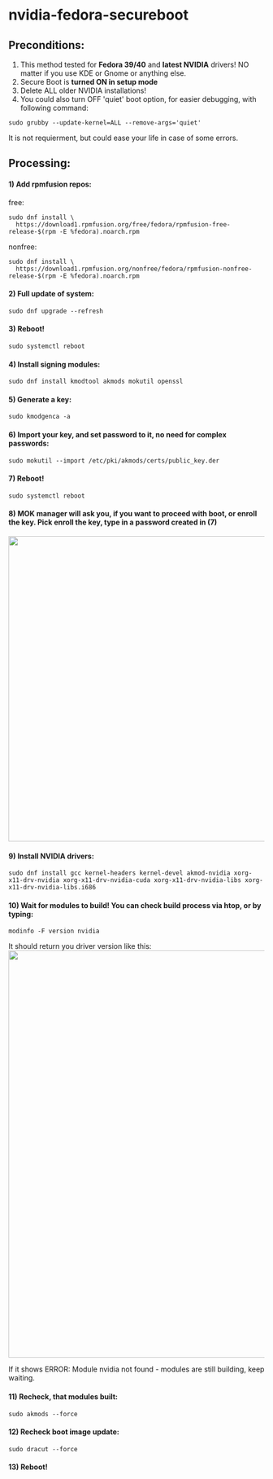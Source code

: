 # nvidia-fedora-secureboot

## Preconditions:
1) This method tested for **Fedora 39/40** and **latest NVIDIA** drivers! NO matter if you use KDE or Gnome or anything else.
2) Secure Boot is **turned ON in setup mode**
3) Delete ALL older NVIDIA installations! 
4) You could also turn OFF 'quiet' boot option, for easier debugging, with following command:
```
sudo grubby --update-kernel=ALL --remove-args='quiet'
```
It is not requierment, but could ease your life in case of some errors.

## Processing:

#### 1) Add rpmfusion repos:

free:
```
sudo dnf install \
  https://download1.rpmfusion.org/free/fedora/rpmfusion-free-release-$(rpm -E %fedora).noarch.rpm
```
nonfree:
```
sudo dnf install \
  https://download1.rpmfusion.org/nonfree/fedora/rpmfusion-nonfree-release-$(rpm -E %fedora).noarch.rpm
```

#### 2) Full update of system:
```
sudo dnf upgrade --refresh
```
#### 3) Reboot!
```
sudo systemctl reboot
```
#### 4) Install signing modules:
```
sudo dnf install kmodtool akmods mokutil openssl
```
#### 5) Generate a key:
```
sudo kmodgenca -a
```
#### 6) Import your key, and set password to it, no need for complex passwords:
```
sudo mokutil --import /etc/pki/akmods/certs/public_key.der
```
#### 7) Reboot!
```
sudo systemctl reboot
```
#### 8) MOK manager will ask you, if you want to proceed with boot, or enroll the key. Pick enroll the key, type in a password created in (7)
<img src="https://github.com/roworu/nvidia-fedora-secureboot/assets/36964755/dec5b957-e562-4e9e-bd22-678007aecdcf" width="600">

#### 9) Install NVIDIA drivers:
```
sudo dnf install gcc kernel-headers kernel-devel akmod-nvidia xorg-x11-drv-nvidia xorg-x11-drv-nvidia-cuda xorg-x11-drv-nvidia-libs xorg-x11-drv-nvidia-libs.i686
```
#### 10) Wait for modules to build! You can check build process via htop, or by typing:
```
modinfo -F version nvidia
```
It should return you driver version like this:
<img src="https://github.com/roworu/nvidia-fedora-secureboot/assets/36964755/ee673c2c-74db-4bd9-abc5-d50ae1c5404a" width="800">

If it shows ERROR: Module nvidia not found - modules are still building, keep waiting.

#### 11) Recheck, that modules built:
```
sudo akmods --force
```
#### 12) Recheck boot image update:
```
sudo dracut --force
```
#### 13) Reboot!

